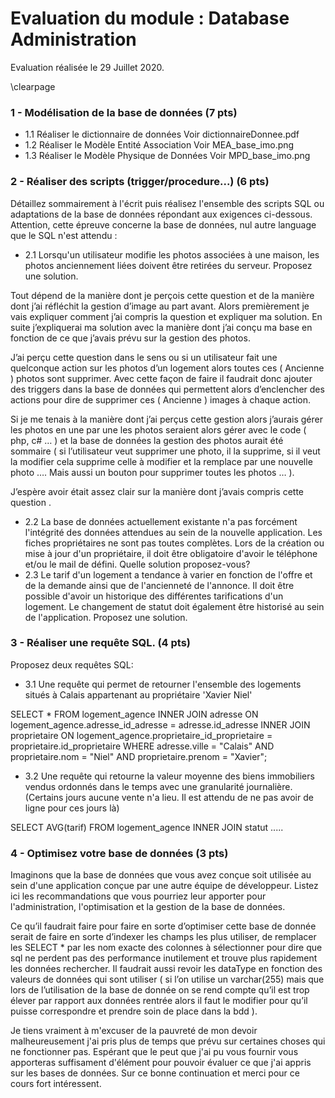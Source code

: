 # Evaluation du module : Database Administration
Evaluation réalisée le 29 Juillet 2020.

\clearpage

### 1 - Modélisation de la base de données (7 pts)

 - 1.1 Réaliser le dictionnaire de données
 Voir dictionnaireDonnee.pdf
 - 1.2 Réaliser le Modèle Entité Association
 Voir MEA_base_imo.png
 - 1.3 Réaliser le Modèle Physique de Données
 Voir MPD_base_imo.png

### 2 - Réaliser des scripts (trigger/procedure...) (6 pts)

Détaillez sommairement à l'écrit puis réalisez l'ensemble des scripts SQL ou adaptations de la base de données répondant aux exigences ci-dessous. Attention, cette épreuve concerne la base de données, nul autre language que le SQL n'est attendu : 

 - 2.1 Lorsqu'un utilisateur modifie les photos associées à une maison, les photos anciennement liées doivent être retirées du serveur. Proposez une solution.
 
 
 Tout dépend de la manière dont je perçois cette question et de la manière dont j’ai réfléchit la gestion d’image au part avant. 
Alors premièrement je vais expliquer comment j’ai compris la question et expliquer ma solution. En suite j’expliquerai ma solution avec la manière dont j’ai conçu ma base en fonction de ce que j’avais prévu sur la gestion des photos.

J’ai perçu cette question dans le sens ou si un utilisateur fait une quelconque action sur les photos d’un logement alors toutes ces ( Ancienne ) photos sont supprimer.
Avec cette façon de faire il faudrait donc ajouter des triggers dans la base de données qui permettent alors d’enclencher des actions pour dire de supprimer ces ( Ancienne ) images à chaque action.

Si je me tenais à la manière dont j’ai perçus cette gestion alors j’aurais gérer les photos en une par une les photos seraient alors gérer avec le code ( php, c# … ) et la base de données la gestion des photos aurait été sommaire ( si l’utilisateur veut supprimer une photo, il la supprime, si il veut la modifier cela supprime celle à modifier et la remplace par une nouvelle photo …. Mais aussi un bouton pour supprimer toutes les photos …  ).

J’espère avoir était assez clair sur la manière dont j’avais compris cette question .
 
 
 - 2.2 La base de données actuellement existante n'a pas forcément l'intégrité des données attendues au sein de la nouvelle application. Les fiches propriétaires ne sont pas toutes complètes. Lors de la création ou mise à jour d'un propriétaire, il doit être obligatoire d'avoir le téléphone et/ou le mail de défini. Quelle solution proposez-vous?
 - 2.3 Le tarif d'un logement a tendance à varier en fonction de l'offre et de la demande ainsi que de l'ancienneté de l'annonce. Il doit être possible d'avoir un historique des différentes tarifications d'un logement. Le changement de statut doit également être historisé au sein de l'application. Proposez une solution.

### 3 - Réaliser une requête SQL. (4 pts)

Proposez deux requêtes SQL:

- 3.1 Une requête qui permet de retourner l'ensemble des logements situés à Calais appartenant au propriétaire 'Xavier Niel'

SELECT * FROM logement_agence 
INNER JOIN adresse 
ON logement_agence.adresse_id_adresse = adresse.id_adresse 
INNER JOIN proprietaire 
ON logement_agence.proprietaire_id_proprietaire = proprietaire.id_proprietaire
WHERE adresse.ville = "Calais" AND proprietaire.nom = "Niel" AND proprietaire.prenom = "Xavier"; 


- 3.2 Une requête qui retourne la valeur moyenne des biens immobiliers vendus ordonnés dans le temps avec une granularité journalière. (Certains jours aucune vente n'a lieu. Il est attendu de ne pas avoir de ligne pour ces jours là)

SELECT AVG(tarif) FROM logement_agence INNER JOIN statut .....

### 4 - Optimisez votre base de données (3 pts)

Imaginons que la base de données que vous avez conçue soit utilisée au sein d'une application conçue par une autre équipe de développeur.
Listez ici les recommandations que vous pourriez leur apporter pour l'administration, l'optimisation et la gestion de la base de données.


Ce qu’il faudrait faire pour faire en sorte d’optimiser cette base de donnée serait de faire en sorte d’indexer les champs les plus utiliser, de remplacer les SELECT * par les nom exacte des colonnes à sélectionner pour dire que sql ne perdent pas des performance inutilement et trouve plus rapidement les données rechercher. 
Il faudrait aussi revoir les dataType en fonction des valeurs de données qui sont utiliser ( si l’on utilise un varchar(255) mais que lors de l’utilisation de la base de donnée on se rend compte qu’il est trop élever par rapport aux données rentrée alors il faut le modifier pour qu’il puisse correspondre et prendre soin de place dans la bdd ).





Je tiens vraiment à m'excuser de la pauvreté de mon devoir malheureusement j'ai pris plus de temps que prévu sur certaines choses qui ne fonctionner pas. 
Espérant que le peut que j'ai pu vous fournir vous apporteras suffisament d'élément pour pouvoir évaluer ce que j'ai appris sur les bases de données.
Sur ce bonne continuation et merci pour ce cours fort intéressent.

 
